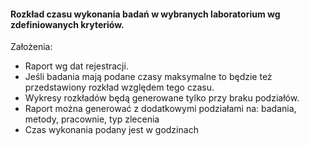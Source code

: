 #### Rozkład czasu wykonania badań w wybranych laboratorium wg zdefiniowanych kryteriów. 

Założenia:
* Raport wg dat rejestracji.
* Jeśli badania mają podane czasy maksymalne to będzie też przedstawiony rozkład względem tego czasu.
* Wykresy rozkładów będą generowane tylko przy braku podziałów.
* Raport można generować z dodatkowymi podziałami na: badania, metody, pracownie, typ zlecenia
* Czas wykonania podany jest w godzinach


